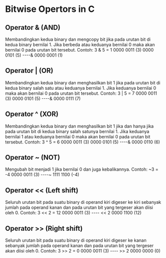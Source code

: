 # Bitwise Opertors in C

## Operator & (AND)
Membandingkan kedua binary dan mengcopy bit jika pada urutan bit di kedua binary bernilai 1. Jika berbeda atau keduanya bernilai 0 maka akan bernilai 0 pada urutan bit tersebut.
Contoh:
3 & 5 = 1
0000 0011 (3)
0000 0101 (5)
----&
0000 0001 (1)

## Operator | (OR)
Membandingkan kedua binary dan menghasilkan bit 1 jika pada urutan bit di kedua binary salah satu atau keduanya bernilai 1. Jika keduanya bernilai 0 maka akan bernilai 0 pada urutan bit tersebut.
Contoh:
3 | 5 = 7
0000 0011 (3)
0000 0101 (5)
----&
0000 0111 (7)

## Operator ^ (XOR)
Membandingkan kedua binary dan menghasilkan bit 1 jika dan hanya jika pada urutan bit di kedua binary salah satunya  bernilai 1. Jika keduanya bernilai 1 atau keduanya bernilai 0 maka akan bernilai 0 pada urutan bit tersebut. 
Contoh:
3 ^ 5 = 6
0000 0011 (3)
0000 0101 (5)
----&
0000 0110 (6)

## Operator ~ (NOT)
Mengubah bit menjadi 1 jika bernilai 0 dan juga kebalikannya.
Contoh:
~3 = -4
0000 0011 (3)
----~
1111 1100 (-4)

## Operator << (Left shift)
Seluruh urutan bit pada suatu binary di operand kiri digeser ke kiri sebanyak jumlah pada operand kanan dan pada urutan bit yang tergeser akan diisi oleh 0.
Contoh:
3 << 2 = 12
0000 0011 (3)
---- << 2
0000 1100 (12)

## Operator >> (Right shift)
Seluruh urutan bit pada suatu binary di operand kiri digeser ke kanan sebanyak jumlah pada operand kanan dan pada urutan bit yang tergeser akan diisi oleh 0.
Contoh:
3 >> 2 = 0
0000 0011 (3)
---- >> 2
0000 0000 (0)